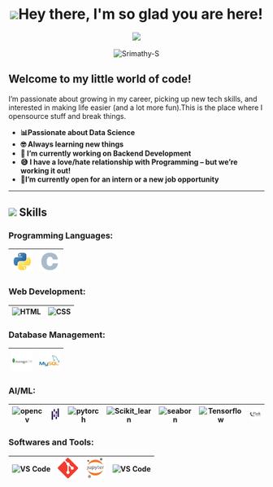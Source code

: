 <h1 align="center"><b><img src="https://media.giphy.com/media/hvRJCLFzcasrR4ia7z/giphy.gif" width="35">Hey there, I'm so glad you are here!</b></h1>
<p align="center">
  <a href="https://github.com/DenverCoder1/readme-typing-svg">
    <img src="https://readme-typing-svg.herokuapp.com?font=Roboto&color=cyan&size=25&center=true&vCenter=true&width=600&height=100&lines=I'm+Srimathy..&hearts;+,;Data+Science+Graduate,Currently working as AI Developer;Active+Learner,;Loves+to+learn+new+tech+skills..<3">
  </a>
</p>

<p align="center">
  <img src="https://komarev.com/ghpvc/?username=Srimathy-S&color=blue" alt="Srimathy-S" />
</p>

Welcome to my little world of code!
---
I’m passionate about growing in my career, picking up new tech skills, and interested in making life easier (and a lot more fun).This is the place where I opensource stuff and break things.
- **📊Passionate about Data Science**
- **🤓 Always learning new things**
- **🔭 I’m currently working on Backend Development**
- **😅 I have a love/hate relationship with Programming – but we’re working it out!**
- **🚀I’m currently open for an intern or a new job opportunity**

---
## <img src="https://media2.giphy.com/media/QssGEmpkyEOhBCb7e1/giphy.gif?cid=ecf05e47a0n3gi1bfqntqmob8g9aid1oyj2wr3ds3mg700bl&rid=giphy.gif" width="25"><b> Skills</b>

### Programming Languages:

<img title="Python" alt="Python" width="40px" src="https://raw.githubusercontent.com/github/explore/master/topics/python/python.png" />|<img title="C" alt="C" width="40px" src="https://raw.githubusercontent.com/github/explore/master/topics/c/c.png">
|--|--|


### Web Development:

<img title="HTML" alt="HTML" width="80px" src="https://img.shields.io/badge/HTML5%20-%23E34F26.svg?style=for-the-badge&logo=html5&logoColor=white">|<img title="CSS" alt="CSS" width="80px" src="https://img.shields.io/badge/CSS%20-%231572B6.svg?style=for-the-badge&logo=css3&logoColor=white">
|----|----|

### Database Management:

<img title="MongoDB" alt="MongoDB" width="40px" src="https://raw.githubusercontent.com/github/explore/master/topics/mongodb/mongodb.png">|<img title="MySQL" alt="MySQL" width="40px" src="https://raw.githubusercontent.com/devicons/devicon/master/icons/mysql/mysql-original-wordmark.svg">
|----|-----|

### AI/ML:

<img title="opencv" alt="opencv" width="40px" src="https://www.vectorlogo.zone/logos/opencv/opencv-icon.svg">|<img title="pandas" alt="pandas" width="40px" src="https://raw.githubusercontent.com/devicons/devicon/2ae2a900d2f041da66e950e4d48052658d850630/icons/pandas/pandas-original.svg">|<img title="pytorch" alt="pytorch" width="40px" src="https://www.vectorlogo.zone/logos/pytorch/pytorch-icon.svg">|<img title="Scikit_learn" alt="Scikit_learn" width="40px" src="https://upload.wikimedia.org/wikipedia/commons/0/05/Scikit_learn_logo_small.svg">|<img title="seaborn" alt="seaborn" width="40px" src="https://seaborn.pydata.org/_images/logo-mark-lightbg.svg">|<img title="Tensorflow" alt="Tensorflow" width="40px" src="https://www.vectorlogo.zone/logos/tensorflow/tensorflow-icon.svg">|<img title="Flask" alt="Flask" width="40px" src="https://raw.githubusercontent.com/github/explore/master/topics/flask/flask.png">
|----|----|----|----|----|----|----|


### Softwares and Tools:

<img title="VS Code" alt="VS Code" width="40px" src="https://img.icons8.com/fluent/48/000000/visual-studio-code-2019.png">|<img title="git" alt="git" width="40px" src="https://raw.githubusercontent.com/github/explore/master/topics/git/git.png">|<img title="Jupyter Notebook" alt="Jupyter" width="40px" src="https://raw.githubusercontent.com/github/explore/master/topics/jupyter-notebook/jupyter-notebook.png">|<img title="VS Code" alt="VS Code" width="50px" src="https://img.shields.io/badge/github-%23121011.svg">
|----|----|-----|----|


<!--
**Srimathy-S/Srimathy-S** is a ✨ _special_ ✨ repository because its `README.md` (this file) appears on your GitHub profile.

Here are some ideas to get you started:

- 🔭 I’m currently working on ...
- 🌱 I’m currently learning ...
- 👯 I’m looking to collaborate on ...
- 🤔 I’m looking for help with ...
- 💬 Ask me about ...
- 📫 How to reach me: ...
- 😄 Pronouns: ...
- ⚡ Fun fact: ...
-->
